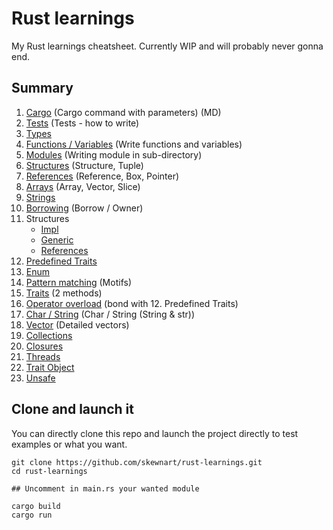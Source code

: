 # Rust learnings

My Rust learnings cheatsheet. Currently WIP and will probably never gonna end.

## Summary

1. [Cargo](https://github.com/Skewnart/rust-learnings/blob/main/src/cargo.md) (Cargo command with parameters) (MD)
2. [Tests](https://github.com/Skewnart/rust-learnings/blob/main/src/test.rs) (Tests - how to write)
3. [Types](https://github.com/Skewnart/rust-learnings/blob/main/src/types.rs)
4. [Functions / Variables](https://github.com/Skewnart/rust-learnings/blob/main/src/fonctions.rs) (Write functions and variables)
5. [Modules](https://github.com/Skewnart/rust-learnings/blob/main/src/module/mod.rs) (Writing module in sub-directory)
6. [Structures](https://github.com/Skewnart/rust-learnings/blob/main/src/structures.rs) (Structure, Tuple)
7. [References](https://github.com/Skewnart/rust-learnings/blob/main/src/pointers.rs) (Reference, Box, Pointer)
8. [Arrays](https://github.com/Skewnart/rust-learnings/blob/main/src/arrays.rs) (Array, Vector, Slice)
9. [Strings](https://github.com/Skewnart/rust-learnings/blob/main/src/strings.rs)
10. [Borrowing](https://github.com/Skewnart/rust-learnings/blob/main/src/borrow.rs) (Borrow / Owner)
11. Structures
      - [Impl](https://github.com/Skewnart/rust-learnings/blob/main/src/structures_impl.rs)
      - [Generic](https://github.com/Skewnart/rust-learnings/blob/main/src/structures_generic.rs)
      - [References](https://github.com/Skewnart/rust-learnings/blob/main/src/structures_references.rs)
12. [Predefined Traits](https://github.com/Skewnart/rust-learnings/blob/main/src/trait_predefined.rs)
13. [Enum](https://github.com/Skewnart/rust-learnings/blob/main/src/enumerations.rs)
14. [Pattern matching](https://github.com/Skewnart/rust-learnings/blob/main/src/motifs.rs) (Motifs)
15. [Traits](https://github.com/Skewnart/rust-learnings/blob/main/src/traits/mod.rs) (2 methods)
16. [Operator overload](https://github.com/Skewnart/rust-learnings/blob/main/src/trait_operator_overload.rs) (bond with 12. Predefined Traits)
17. [Char / String](https://github.com/Skewnart/rust-learnings/blob/main/src/char_string.rs) (Char / String (String & str))
18. [Vector](https://github.com/Skewnart/rust-learnings/blob/main/src/vectors.rs) (Detailed vectors)
19. [Collections](https://github.com/Skewnart/rust-learnings/blob/main/src/collections.rs)
20. [Closures](https://github.com/Skewnart/rust-learnings/blob/main/src/closures.rs)
21. [Threads](https://github.com/Skewnart/rust-learnings/blob/main/src/threads.rs)
22. [Trait Object](https://github.com/Skewnart/rust-learnings/blob/main/src/trait_object_dyn.rs)
23. [Unsafe](https://github.com/Skewnart/rust-learnings/blob/main/src/unsafe_code.rs)

## Clone and launch it

You can directly clone this repo and launch the project directly to test examples or what you want.

```
git clone https://github.com/skewnart/rust-learnings.git
cd rust-learnings

## Uncomment in main.rs your wanted module

cargo build
cargo run
```
